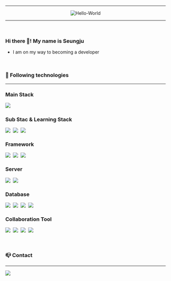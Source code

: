 
-----
<div align="center">

  ![Hello-World](https://github.com/bearkuang/bearkuang/assets/137677440/99fc9c76-d648-4a7a-8cf4-94fff8a81218)

</div>
<div align="left">

-----
<br>

### Hi there 👋! My name is Seungju
- I am on my way to becoming a developer


<br>

### 🔨 Following technologies
---
<div align="left">
  <h3 align="left">Main Stack</h3>
  <img src="https://img.shields.io/badge/Java-20232a?style=for-the-badge&logo=OpenJDK&logoColor=white"/>&nbsp
  <br>
  <h3 align="left">Sub Stac & Learning Stack</h3>
  <img src="https://img.shields.io/badge/JavaScript-20232a.svg?style=for-the-badge&logo=javascript&logoColor=F7DF1E" />&nbsp
  <img src="https://img.shields.io/badge/react-20232a.svg?style=for-the-badge&logo=react&logoColor=61DAFB" />&nbsp
  <img src="https://img.shields.io/badge/Python-20232a.svg?style=for-the-badge&logo=python&logoColor=3776AB" />
  <h3 align="left">Framework</h3>
  <img src="https://img.shields.io/badge/Spring-20232a.svg?style=for-the-badge&logo=spring&logoColor=6DB33F" />&nbsp
  <img src="https://img.shields.io/badge/Spring Boot-20232a.svg?style=for-the-badge&logo=spring boot&logoColor=6DB33F" />&nbsp
  <img src="https://img.shields.io/badge/TailwindCSS-20232a.svg?style=for-the-badge&logo=tailwindcss&logoColor=06B6D4" />
  <h3 align="left">Server</h3>
  <img src="https://img.shields.io/badge/Apache Tomcat-20232a.svg?style=for-the-badge&logo=apachetomcat&logoColor=white" />&nbsp
  <img src="https://img.shields.io/badge/Amazon AWS-20232a.svg?style=for-the-badge&logo=amazon aws&logoColor=white" />&nbsp
  <h3 align="left">Database</h3>
  <img src="https://img.shields.io/badge/Maria-20232a?style=for-the-badge&logo=mariadb&logoColor=white">&nbsp
  <img src="https://img.shields.io/badge/Oracle-20232a?style=for-the-badge&logo=oracle&logoColor=white">&nbsp
  <img src="https://img.shields.io/badge/PostgreSQL-20232a?style=for-the-badge&logo=postgresql&logoColor=white">&nbsp
  <img src="https://img.shields.io/badge/mysql-20232a?style=for-the-badge&logo=mysql&logoColor=white">
  <h3 align="left">Collaboration Tool</h3>
  <img src="https://img.shields.io/badge/GitHub-20232a?style=for-the-badge&logo=github&logoColor=white">&nbsp
  <img src="https://img.shields.io/badge/Slack-20232a?style=for-the-badge&logo=slack&logoColor=white">&nbsp
  <img src="https://img.shields.io/badge/Figma-20232a?style=for-the-badge&logo=figma&logoColor=white">&nbsp
  <img src="https://img.shields.io/badge/Notion-20232a?style=for-the-badge&logo=notion&logoColor=white">
</div>

<br>


<br>

### 📪 Contact
---
<div style="display:flex; flex-direction:row;">
  <a href="mailto:ori178205@gmail.com">
      <img src="https://img.shields.io/badge/Gmail-EA4335?style=for-the-badge&logo=Gmail&logoColor=white"> 
 </a>
</div>

<br><br>


<!--
**bearkuang/bearkuang** is a ✨ _special_ ✨ repository because its `README.md` (this file) appears on your GitHub profile.

Here are some ideas to get you started:

- 🔭 I’m currently working on ...
- 🌱 I’m currently learning ...
- 👯 I’m looking to collaborate on ...
- 🤔 I’m looking for help with ...
- 💬 Ask me about ...
- 📫 How to reach me: ...
- 😄 Pronouns: ...
- ⚡ Fun fact: ...
-->
